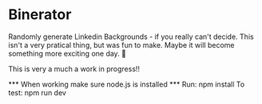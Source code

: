 # Binerator
Randomly generate Linkedin Backgrounds - if you really can't decide. 
This isn't a very pratical thing, but was fun to make. Maybe it will become something more exciting one day. 🍎

This is very a much a work in progress!!


*** When working make sure node.js is installed ***
Run: npm install
To test: npm run dev
